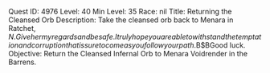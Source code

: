 Quest ID: 4976
Level: 40
Min Level: 35
Race: nil
Title: Returning the Cleansed Orb
Description: Take the cleansed orb back to Menara in Ratchet, $N. Give her my regards and be safe. I truly hope you are able to withstand the temptation and corruption that is sure to come as you follow your path.$B$BGood luck.
Objective: Return the Cleansed Infernal Orb to Menara Voidrender in the Barrens.
